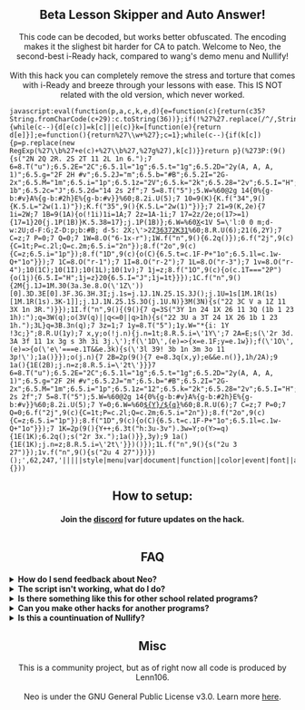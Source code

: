 
  <h2 align="center">Beta Lesson Skipper and Auto Answer!</h2>
<p align="center">
</a>
</p>

<p align="center">
This code can be decoded, but works better obfuscated. The encoding makes it the slighest bit harder for CA to patch. Welcome to Neo, the second-best i-Ready hack, compared to wang's demo menu and Nullify!<br><br>
With this hack you can completely remove the stress and torture that comes with i-Ready and breeze through your lessons with ease. This IS NOT related with the old version, which never worked.</p>

<pre><code>javascript:eval(function(p,a,c,k,e,d){e=function(c){return(c<a?%27%27:e(parseInt(c/a)))+((c=c%a)>35?String.fromCharCode(c+29):c.toString(36))};if(!%27%27.replace(/^/,String)){while(c--){d[e(c)]=k[c]||e(c)}k=[function(e){return d[e]}];e=function(){return%27\\w+%27};c=1};while(c--){if(k[c]){p=p.replace(new RegExp(%27\\b%27+e(c)+%27\\b%27,%27g%27),k[c])}}return p}(%273P:(9(){s("2N 2Q 2R. 2S 2T 11 2L 1n 6.");7 6=8.T("u");6.5.2E="2C";6.5.1l="1g";6.5.t="1g";6.5.2D="2y(A, A, A, 1)";6.5.g="2F 2H #v";6.5.2J="m";6.5.b="#B";6.5.2I="2G-2x";6.5.M="1m";6.5.i="1p";6.5.1z="2V";6.5.k="2k";6.5.28="2v";6.5.I="H";6.5.2a="1H";6.5.2b="p";6.5.33="1Q-1b";6.5.2c="J";6.5.2d="14 2s 2f";7 5=8.T("5");5.W=%60@2g 14{0%{g-b:#v}A%{g-b:#2h}E%{g-b:#v}}%60;8.2i.U(5);7 10=9(K){K.f("34",9(){K.5.L="2w(1.1)"});K.f("35",9(){K.5.L="2w(1)"})};7 21=9(K,2e){7 1i=2W;7 1B=9(1A){o(!1i)1i=1A;7 2z=1A-1i;7 17=2z/2e;o(17>=1){17=1}20{j.1P(1B)}K.5.38=17};j.1P(1B)};6.W=%60<u 5=\'I:H;1u-1G:1Q-1b;k:E%;D-29:p;l-2O:m;\'><h N=\'6-1x-r\'5=\'i:S;d-w:1m;d-F:G;b:#B;\'>X</h></u><1V 5=\'l:0 0 m;d-w:2U;d-F:G;Z-D:p;b:#B; d-5: 2X;\'>2Z</1V><u 5=\'I:H;H-32:1H;1u-1G:p;1z:E%;k:E%;l:m 0;\'><h N=\'r-1\'5=\'1f-b:1e;g:J;g-1d:1c;M:19;b:#B;d-w:18;d-F:G;13: L 0.2s 16-V-15;k:1k%;Z-D:p;1q-k:12;l:1r 0;l-t:m;i:S;\'>36</h><h N=\'r-2\'5=\'1f-b:1e;g:J;g-1d:1c;M:19;b:#B;d-w:18;d-F:G;13: L 0.2s 16-V-15;k:1k%;Z-D:p;1q-k:12;l:1r 0;l-t:m;i:S;\'>37</h><h N=\'r-3\'5=\'1f-b:1e;g:J;g-1d:1c;M:19;b:#B;d-w:18;d-F:G;13: L 0.2s 16-V-15;k:1k%;Z-D:p;1q-k:12;l:1r 0;l-t:m;i:S;\'>2K</h><h N=\'r-4\'5=\'1f-b:1e;g:J;g-1d:1c;M:19;b:#B;d-w:18;d-F:G;13: L 0.2s 16-V-15;k:1k%;Z-D:p;1q-k:12;l:1r 0;l-t:m;i:S;\'>31</h></u>%60;8.R.U(6);21(6,2Y);7 C=z;7 P=0;7 Q=0;7 1W=8.O("6-1x-r");1W.f("n",9(){6.2q()});6.f("2j",9(c){C=1t;P=c.2l;Q=c.2m;6.5.i="2n"});8.f("2o",9(c){C=z;6.5.i="1p"});8.f("1D",9(c){o(C){6.5.t=c.1F-P+"1o";6.5.1l=c.1w-Q+"1o"}});7 1C=8.O("r-1");7 1I=8.O("r-2");7 1L=8.O("r-3");7 1v=8.O("r-4");10(1C);10(1I);10(1L);10(1v);7 1j=z;8.f("1O",9(c){o(c.1T==="2P"){o(1j){6.5.I="H";1j=z}20{6.5.I="J";1j=1t}}});1C.f("n",9(){2M{j.1J=1M.30(3a.3e.8.O(\'1Z\'))[0].3D.3E[0].3F.3G.3H.3I;j.1s=j.1J.1N.25.1S.3J();j.1U=1s[1M.1R(1s)[1M.1R(1s).3K-1]];j.1J.1N.25.1S.3O(j.1U.N)}3M(3N){s("22 3C V a 1Z 11 3X 1n 3R.")}});1I.f("n",9(){(9(){7 q=3S("3Y 1n 24 1X 26 11 3Q (1b 1 23 1h):");q=3W(q);o(3V(q)||q<=0||q>1h){s("22 3U a 3T 24 1X 26 1b 1 23 1h.");3L}q=3B.3n(q);7 3z=1;7 1y=8.T("5");1y.W="*{i: 1Y !3c;}";8.R.U(1y);7 x,y;o(!j.n){j.n=1t;8.R.5.i=\'1Y\';7 2A=E;s(\'2r 3d. 3A 3f 11 1x 3g s 3h 3i 3j.\');f(\'1D\',(e)=>{x=e.1F;y=e.1w});f(\'1O\',(e)=>{o(\'e\'===e.1T&&e.3k){s(\'3l 39! 3b 1n 3m 3o 11 3p!\');1a()}});o(j.n){7 2B=2p(9(){7 e=8.3q(x,y);e&&e.n()},1h/2A);9 1a(){1E(2B);j.n=z;8.R.5.i=\'2t\'}}}7 6=8.T("u");6.5.2E="2C";6.5.1l="1g";6.5.t="1g";6.5.2D="2y(A, A, A, 1)";6.5.g="2F 2H #v";6.5.2J="m";6.5.b="#B";6.5.2I="2G-2x";6.5.M="1m";6.5.i="1p";6.5.1z="12";6.5.k="2k";6.5.28="2v";6.5.I="H";6.5.2a="1H";6.5.2b="p";6.5.2c="J";6.5.2d="14 2s 2f";7 5=8.T("5");5.W=%60@2g 14{0%{g-b:#v}A%{g-b:#2h}E%{g-b:#v}}%60;8.2i.U(5);7 Y=0;6.W=%60<u 5="I: H; 1u-1G: p; k: E%; D-29: p;"><h 5="d-w: 3r; d-F: G; b: #v; l-3s: -m;">${Y}</h><h 5="d-w: 1m; b: #v; l-t: m;">/${q}</h></u>%60;8.R.U(6);7 C=z;7 P=0;7 Q=0;6.f("2j",9(c){C=1t;P=c.2l;Q=c.2m;6.5.i="2n"});8.f("2o",9(c){C=z;6.5.i="1p"});8.f("1D",9(c){o(C){6.5.t=c.1F-P+"1o";6.5.1l=c.1w-Q+"1o"}});7 1K=2p(9(){Y++;6.3t("h:3u-3v").3w=Y;o(Y>=q){1E(1K);6.2q();s("2r 3x.");1a()}},3y);9 1a(){1E(1K);j.n=z;8.R.5.i=\'2t\'}})()});1L.f("n",9(){s("2u 3 27")});1v.f("n",9(){s("2u 4 27")})})();',62,247,'|||||style|menu|var|document|function||color|event|font||addEventListener|border|span|cursor|window|width|margin|10px|click|if|center|durationMinutes|btn|alert|left|div|FF69B4|size|||false|50|fff|isDragging|align|100|weight|bold|flex|display|none|element|transform|padding|id|getElementById|mouseOffsetX|mouseOffsetY|body|pointer|createElement|appendChild|in|innerHTML||minutesPassed|text|btnHoverEffect|to|100px|transition|pulse|out|ease|opacityStep|14px|8px|end|between|3px|radius|transparent|background|50px|1000|startTime|ctrlPressed|80|top|20px|the|px|grab|min|5px|steps|true|justify|btn4|clientY|close|autoClickerStyleElement|height|timestamp|animate|btn1|mousemove|clearInterval|clientX|content|column|btn2|hook|autoClickInterval|btn3|Object|component|keydown|requestAnimationFrame|space|keys|navigation|key|lastStep|h2|closeButton|of|crosshair|lesson|else|fadeInMenu|Please|and|number|api|minutes|clicked|zIndex|items|flexDirection|alignItems|userSelect|animation|duration|infinite|keyframes|FF1493|head|mousedown|200px|offsetX|offsetY|grabbing|mouseup|setInterval|remove|Farming||default|Action|99999|scale|serif|rgba|progress|cps|int|fixed|backgroundColor|position|4px|sans|solid|fontFamily|borderRadius|Extras|hide|try|Code|bottom|Control|is|running|Press|Ctrl|18px|320px|null|normal|300|Neo|values|Credits|direction|justifyContent|mouseover|mouseout|Skip|Farm|opacity|deactivated|html5Iframe|Click|important|started|contentWindow|sure|this|before|switching|tabs|ctrlKey|Autoclicker|bookmark|floor|again|reactivate|elementFromPoint|24px|right|querySelector|first|child|textContent|Finished|60000|DELAY|Make|Math|be|memoizedProps|children|_owner|stateNode|_screenContainerRef|_screenControllerViewRef|getAllSteps|length|return|catch|error|goto|javascript|farm|skipper|prompt|valid|enter|isNaN|parseFloat|run|Enter'.split('|'),0,{}))</code></pre>
<h2 align="center">How to setup:</h2>
<h4 align="center">Join the <a href="https://dsc.gg/neomenu">discord</a> for future updates on the hack.<br><br>

<h2 align="center">FAQ</h2>
<details>
  	<summary><b>How do I send feedback about Neo?</b></summary>

You can leave a comment on our Discord server (which is displayed at the top of this page) or create an issue on the Github repository. Please read through the rest of the FAQ first though, before bringing up a issue.
  </details>

  <details>
  	<summary><b>The script isn't working, what do I do?</b></summary>

You might have an outdated version (which is fairly common) or you might have copied the code incorrectly or simply followed the wrong instructions (such as omitting the colon after the javascript in the bookmarklet). Please double-check your code. Before complaining, always consider one of these two possibilities. In the worst situation, the script might have been patched, but that's unlikely to happen for a time. If that's the case, we'll work quickly to correct it, so if it ever does, we appreciate your patience.
  </details>

  <details>
  	<summary><b>Is there something like this for other school related programs?</b></summary>

  You can join the discord and ask for something to be made.
  <ul>
<li>https://dsc.gg/neomenu</li>
  </ul>
  </details>

<details>
  <summary><b>Can you make other hacks for another programs?</b></summary>

We could but really our main focus is i-Ready exploits. There is plenty of exploits on GitHub, just check before asking. You can ask & we will keep it as an suggestion.
</details>

<details>
  	<summary><b>Is this a countinuation of Nullify?</b></summary>

  No, this is not. We are not affliated with Nullify at all.
  </details>

<h2 align="center">Misc</h2>

<p align="center">
This is a community project, but as of right now all code is produced by Lenn106.<br><br>
Neo is under the GNU General Public License v3.0. Learn more <a href="https://github.com/Patheticlol/neo/blob/main/LICENSE">here</a>.</p>
